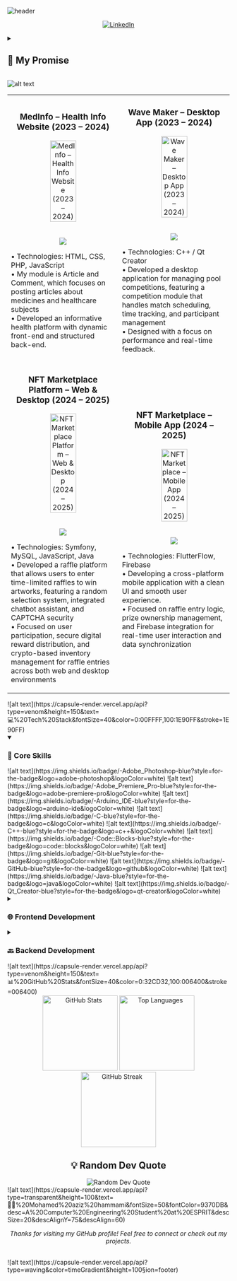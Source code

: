 ![header](https://capsule-render.vercel.app/api?type=waving&color=timeGradient&height=200§ion=header&text=Hi%2C%20I%27m%20Mohamed%20aziz%20hammami%20👋&fontSize=50&animation=scaleIn&fontAlignY=35&desc=A%20Computer%20Engineering%20Student%20at%20ESPRIT&descSize=20&descAlignY=55&descAlign=50)

<div align="center">

  [![LinkedIn](https://img.shields.io/badge/LinkedIn-0A66C2?style=for-the-badge&logo=linkedin&logoColor=white)](www.linkedin.com/in/mohamed-aziz-hammami)

</div>

<details>
<summary><h2>🤞 My Promise</h2></summary>

```java
while (isAwake) {
    code();
    learn();
    create();
    repeat();
}
```
</details>

![alt text](https://capsule-render.vercel.app/api?type=venom&height=150&text=🚀%20Featured%20Projects&fontSize=40&color=0:8871e5,100:b678c4&stroke=b678c4)

<!-- Featured Projects Section -->
<table>
<tr>
<td width="50%">
<h3 align="center">MedInfo – Health Info Website (2023 – 2024)</h3>
<div align="center">
<a href="#" target="_blank">
<img src="/path/to/project.png" width="50%" alt="MedInfo – Health Info Website (2023 – 2024)"/>
</a>
<br>
<br>
<p>
<a href="#" target="_blank">
<img src="https://img.shields.io/badge/View_on_GitHub-2ea44f?style=for-the-badge&logo=github"/>
</a>
</p>
<p align="left">
• Technologies: HTML, CSS, PHP, JavaScript<br>
• My module is Article and Comment, which focuses on posting articles about medicines and healthcare subjects<br>
• Developed an informative health platform with dynamic front-end and structured back-end.
</p>
</div>
</td>
<td width="50%">
<h3 align="center"> Wave Maker – Desktop App (2023 – 2024)</h3>
<div align="center">
<a href="#" target="_blank">
<img src="/path/to/project.png" width="50%" alt=" Wave Maker – Desktop App (2023 – 2024)"/>
</a>
<br>
<br>
<p>
<a href="https://github.com/ProjetCPP-2A15/2a15-wave-maker" target="_blank">
<img src="https://img.shields.io/badge/View_on_GitHub-2ea44f?style=for-the-badge&logo=github"/>
</a>
</p>
<p align="left">
• Technologies: C++ / Qt Creator<br>
• Developed a desktop application for managing pool competitions, featuring a competition module that handles match scheduling, time tracking, and participant management<br>
• Designed with a focus on performance and real-time feedback.
</p>
</div>
</td>
</tr>
<tr>
<td width="50%">
<h3 align="center"> NFT Marketplace Platform – Web & Desktop (2024 – 2025)</h3>
<div align="center">
<a href="#" target="_blank">
<img src="/path/to/project.png" width="50%" alt=" NFT Marketplace Platform – Web & Desktop (2024 – 2025)"/>
</a>
<br>
<br>
<p>
<a href="https://github.com/Sou9-NFT" target="_blank">
<img src="https://img.shields.io/badge/View_on_GitHub-2ea44f?style=for-the-badge&logo=github"/>
</a>
</p>
<p align="left">
• Technologies: Symfony, MySQL, JavaScript, Java<br>
• Developed a raffle platform that allows users to enter time-limited raffles to win artworks, featuring a random selection system, integrated chatbot assistant, and CAPTCHA security<br>
• Focused on user participation, secure digital reward distribution, and crypto-based inventory management for raffle entries across both web and desktop environments
</p>
</div>
</td>
<td width="50%">
<h3 align="center"> NFT Marketplace – Mobile App (2024 – 2025)</h3>
<div align="center">
<a href="#" target="_blank">
<img src="/path/to/project.png" width="50%" alt=" NFT Marketplace – Mobile App (2024 – 2025)"/>
</a>
<br>
<br>
<p>
<a href="https://github.com/Sou9-NFT/NFT-Marketplace-Mobile" target="_blank">
<img src="https://img.shields.io/badge/View_on_GitHub-2ea44f?style=for-the-badge&logo=github"/>
</a>
</p>
<p align="left">
• Technologies: FlutterFlow, Firebase<br>
• Developing a cross-platform mobile application with a clean UI and smooth user experience.<br>
• Focused on raffle entry logic, prize ownership management, and Firebase integration for real-time user interaction and data synchronization
</p>
</div>
</td>
</tr>
</table>
![alt text](https://capsule-render.vercel.app/api?type=venom&height=150&text=💻%20Tech%20Stack&fontSize=40&color=0:00FFFF,100:1E90FF&stroke=1E90FF)

<details open>
<summary><h3>🎯 Core Skills</h3></summary>
![alt text](https://img.shields.io/badge/-Adobe_Photoshop-blue?style=for-the-badge&logo=adobe-photoshop&logoColor=white)
![alt text](https://img.shields.io/badge/-Adobe_Premiere_Pro-blue?style=for-the-badge&logo=adobe-premiere-pro&logoColor=white)
![alt text](https://img.shields.io/badge/-Arduino_IDE-blue?style=for-the-badge&logo=arduino-ide&logoColor=white)
![alt text](https://img.shields.io/badge/-C-blue?style=for-the-badge&logo=c&logoColor=white)
![alt text](https://img.shields.io/badge/-C++-blue?style=for-the-badge&logo=c++&logoColor=white)
![alt text](https://img.shields.io/badge/-Code::Blocks-blue?style=for-the-badge&logo=code::blocks&logoColor=white)
![alt text](https://img.shields.io/badge/-Git-blue?style=for-the-badge&logo=git&logoColor=white)
![alt text](https://img.shields.io/badge/-GitHub-blue?style=for-the-badge&logo=github&logoColor=white)
![alt text](https://img.shields.io/badge/-Java-blue?style=for-the-badge&logo=java&logoColor=white)
![alt text](https://img.shields.io/badge/-Qt_Creator-blue?style=for-the-badge&logo=qt-creator&logoColor=white)

</details>
<details>
<summary><h3>🌐 Frontend Development</h3></summary>
![alt text](https://img.shields.io/badge/-CSS3-blue?style=for-the-badge&logo=css3&logoColor=white)
![alt text](https://img.shields.io/badge/-FlutterFlow-blue?style=for-the-badge&logo=flutterflow&logoColor=white)
![alt text](https://img.shields.io/badge/-HTML5-blue?style=for-the-badge&logo=html5&logoColor=white)
![alt text](https://img.shields.io/badge/-JavaScript-blue?style=for-the-badge&logo=javascript&logoColor=white)

</details>
<details>
<summary><h3>🔙 Backend Development</h3></summary>
![alt text](https://img.shields.io/badge/-MySQL-blue?style=for-the-badge&logo=mysql&logoColor=white)
![alt text](https://img.shields.io/badge/-PHP-blue?style=for-the-badge&logo=php&logoColor=white)
![alt text](https://img.shields.io/badge/-PhpMyAdmin-blue?style=for-the-badge&logo=phpmyadmin&logoColor=white)
![alt text](https://img.shields.io/badge/-Symfony-blue?style=for-the-badge&logo=symfony&logoColor=white)

</details>
![alt text](https://capsule-render.vercel.app/api?type=venom&height=150&text=📊%20GitHub%20Stats&fontSize=40&color=0:32CD32,100:006400&stroke=006400)

<div align="center">
<img src="https://github-readme-stats.vercel.app/api?username=Mutedly007&show_icons=true&theme=graywhite" alt="GitHub Stats" height="170"/>
<img src="https://github-readme-stats.vercel.app/api/top-langs/?username=Mutedly007&layout=compact&theme=graywhite" alt="Top Languages" height="170"/>
</div>
<div align="center">
<img src="https://github-readme-streak-stats.herokuapp.com/?user=Mutedly007&theme=graywhite" alt="GitHub Streak" height="170"/>
</div>
<h2 align="center">💡 Random Dev Quote</h2>
<div align="center">
<img src="https://quotes-github-readme.vercel.app/api?type=horizontal&theme=light" alt="Random Dev Quote"/>
</div>
![alt text](https://capsule-render.vercel.app/api?type=transparent&height=100&text=👩‍💻%20Mohamed%20aziz%20hammami&fontSize=50&fontColor=9370DB&desc=A%20Computer%20Engineering%20Student%20at%20ESPRIT&descSize=20&descAlignY=75&descAlign=60)

<div align="center">
<p><i>Thanks for visiting my GitHub profile! Feel free to connect or check out my projects.</i></p>
<br>
</div>
![alt text](https://capsule-render.vercel.app/api?type=waving&color=timeGradient&height=100&section=footer)
